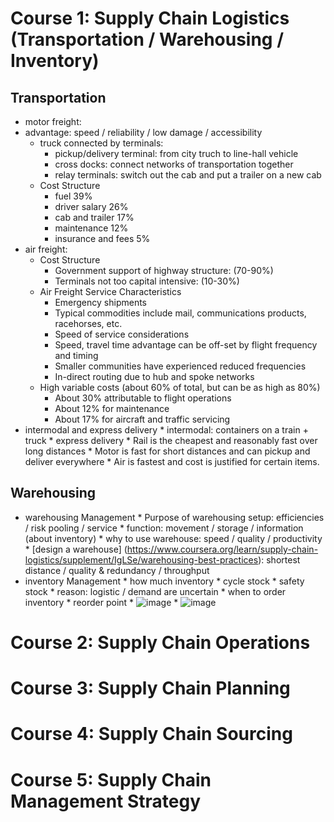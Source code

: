# Course 1: Supply Chain Logistics (Transportation / Warehousing / Inventory)
## Transportation
* motor freight:
 * advantage: speed / reliability / low damage / accessibility
    * truck connected by terminals:
        * pickup/delivery terminal: from city truch to line-hall vehicle
        * cross docks: connect networks of transportation together
        * relay terminals: switch out the cab and put a trailer on a new cab
    * Cost Structure
        * fuel 39% 
        * driver salary 26%
        * cab and trailer 17%
        * maintenance 12% 
        * insurance and fees 5%
* air freight:
   * Cost Structure
      * Government support of highway structure: (70-90%)
      * Terminals not too capital intensive: (10-30%)
   * Air Freight Service Characteristics
      * Emergency shipments
      * Typical commodities include mail, communications products, racehorses, etc.
      * Speed of service considerations
      * Speed, travel time advantage can be off-set by flight frequency and timing
      * Smaller communities have experienced reduced frequencies
      * In-direct routing due to hub and spoke networks
   * High variable costs (about 60% of total, but can be as high as 80%)
      * About 30% attributable to flight operations
      * About 12% for maintenance
      * About 17% for aircraft and traffic servicing
* intermodal and express delivery
      * intermodal: containers on a train + truck
      * express delivery
      * Rail is the cheapest and reasonably fast over long distances
      * Motor is fast for short distances and can pickup and deliver everywhere
      * Air is fastest and cost is justified for certain items.
## Warehousing 
* warehousing Management
      * Purpose of warehousing setup: efficiencies / risk pooling / service
      * function: movement / storage / information (about inventory)
      * why to use warehouse: speed / quality / productivity
      * [design a warehouse] (https://www.coursera.org/learn/supply-chain-logistics/supplement/IgLSe/warehousing-best-practices): shortest distance / quality & redundancy / throughput
* inventory Management
      * how much inventory
          * cycle stock
          * safety stock
              * reason: logistic / demand are uncertain 
      * when to order inventory
          * reorder point
          * ![image](https://github.com/jinfeijoy/supply_chain/assets/16402963/1308d340-7a69-4063-b429-4718cb21e588)
          * ![image](https://github.com/jinfeijoy/supply_chain/assets/16402963/72da8ac7-3dea-45d6-973c-69c9d98e0c7b)



# Course 2: Supply Chain Operations

# Course 3: Supply Chain Planning

# Course 4: Supply Chain Sourcing

# Course 5: Supply Chain Management Strategy 
